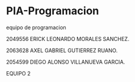 # PIA-Programacion
equipo de programacion

2049556  ERICK LEONARDO MORALES SANCHEZ.

2063628  AXEL GABRIEL GUTIERREZ RUANO.

2054599  DIEGO ALONSO VILLANUEVA GARCIA.

EQUIPO 2

